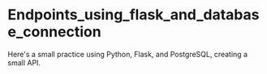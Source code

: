 # Endpoints_using_flask_and_database_connection
Here's a small practice using Python, Flask, and PostgreSQL, creating a small API.
